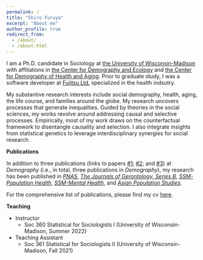 ```yaml
---
permalink: /
title: "Shiro Furuya"
excerpt: "About me"
author_profile: true
redirect_from: 
  - /about/
  - /about.html
---
```


I am a Ph.D. candidate in Sociology at [the University of Wisconsin-Madison](https://sociology.wisc.edu/) with affiliations in [the Center for Demography and Ecology](https://cde.wisc.edu/) and [the Center for Demography of Health and Aging](https://cdha.wisc.edu/). Prior to graduate study, I was a software developer at [Fujitsu Ltd.](https://www.fujitsu.com/global/) specialized in the health indsutry.

My substantive research interests include social demography, health, aging, the life course, and families around the globe. My research uncovers processes that generate inequalities. Guided by theories in the social sciences, my works revolve around addressing causal and selective processes. Empirically, most of my work draws on the counterfactual framework to disentangle causality and selection. I also integrate insights from statistical genetics to leverage interdisciplinary synergies for social research.

**Publications**

In addition to three publications \(links to papers [#1](https://doi.org/10.1215/00703370-11053145); [#2](https://doi.org/10.1215/00703370-11054960); and [#3](https://doi.org/10.1215/00703370-11239766)) at *Demography* \(i.e., in total, three publications in *Demography*), my research has been published in [*PNAS*](https://doi.org/10.1073/pnas.2117312119), [*The Journals of Gerontology, Series B*](https://doi.org/10.1093/geronb/gbac164), [*SSM-Population Health*](https://doi.org/10.1016/j.ssmph.2022.101251), [*SSM-Mental Health*](https://doi.org/10.1016/j.ssmmh.2021.100044), and [*Asian Population Studies*](https://doi.org/10.1080/17441730.2021.1975396).

For the comprehensive list of publications, please find my cv [here](https://www.dropbox.com/s/l6i8xk1psvo75ev/vitae.pdf?dl=0).

**Teaching**
- Instructor
    - Soc 360 Statistical for Sociologists I (University of Wisconsin-Madison, Summer 2022)
- Teaching Assistant
    - Soc 361 Statistical for Sociologists II (University of Wisconsin-Madison, Fall 2021)





